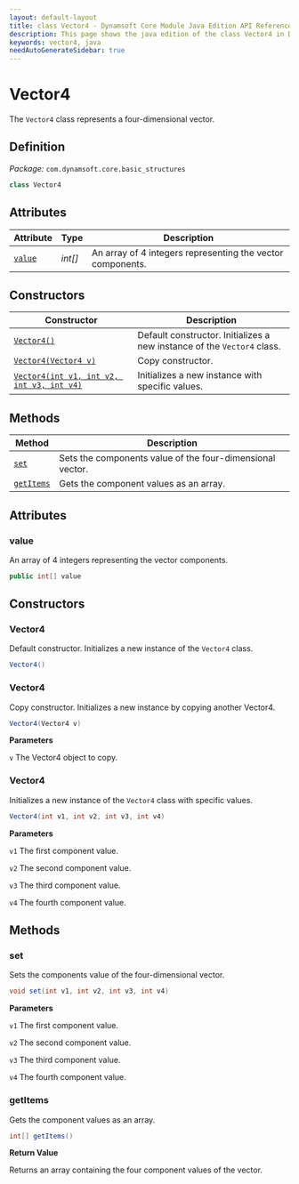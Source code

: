 ```yaml
---
layout: default-layout
title: class Vector4 - Dynamsoft Core Module Java Edition API Reference
description: This page shows the java edition of the class Vector4 in Dynamsoft Core Module.
keywords: vector4, java
needAutoGenerateSidebar: true
---
```


# Vector4

The `Vector4` class represents a four-dimensional vector.

## Definition

*Package:* `com.dynamsoft.core.basic_structures`

```java
class Vector4
```

## Attributes

| Attribute | Type | Description |
|-----------|------|-------------|
| [`value`](#value) | *int[]* | An array of 4 integers representing the vector components. |

## Constructors

| Constructor | Description |
|-------------|-------------|
| [`Vector4()`](#vector4) | Default constructor. Initializes a new instance of the `Vector4` class. |
| [`Vector4(Vector4 v)`](#vector4-1) | Copy constructor. |
| [`Vector4(int v1, int v2, int v3, int v4)`](#vector4-2) | Initializes a new instance with specific values. |

## Methods

| Method               | Description |
|----------------------|-------------|
| [`set`](#set) | Sets the components value of the four-dimensional vector. |
| [`getItems`](#getitems) | Gets the component values as an array. |

## Attributes

### value

An array of 4 integers representing the vector components.

```java
public int[] value
```

## Constructors

### Vector4

Default constructor. Initializes a new instance of the `Vector4` class.

```java
Vector4()
```

### Vector4

Copy constructor. Initializes a new instance by copying another Vector4.

```java
Vector4(Vector4 v)
```

**Parameters**

`v` The Vector4 object to copy.

### Vector4

Initializes a new instance of the `Vector4` class with specific values.

```java
Vector4(int v1, int v2, int v3, int v4)
```

**Parameters**

`v1` The first component value.

`v2` The second component value.

`v3` The third component value.

`v4` The fourth component value.

## Methods

### set

Sets the components value of the four-dimensional vector.

```java
void set(int v1, int v2, int v3, int v4)
```

**Parameters**

`v1` The first component value.

`v2` The second component value.

`v3` The third component value.

`v4` The fourth component value.

### getItems

Gets the component values as an array.

```java
int[] getItems()
```

**Return Value**

Returns an array containing the four component values of the vector.
